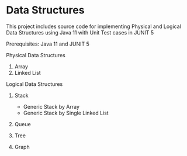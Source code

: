 # Data Structures

This project includes source code for implementing Physical and Logical Data Structures using Java 11 with Unit Test cases in JUNIT 5

Prerequisites:
  Java 11 and JUNIT 5

Physical Data Structures

1. Array
2. Linked List

Logical Data Structures

1. Stack 

   - Generic Stack by Array 
   - Generic Stack by Single Linked List
   
2. Queue
3. Tree
4. Graph
